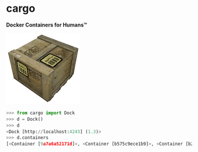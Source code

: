 cargo
=====
**Docker Containers for Humans™**

![](supply_crate.jpg)

```python
>>> from cargo import Dock
>>> d = Dock()
>>> d 
<Dock [http://localhost:4243] (1.3)>
>>> d.containers
[<Container [9a7a6a52171d]>, <Container [b575c9ece1b9]>, <Container [b225c9398c4b]>]
```
